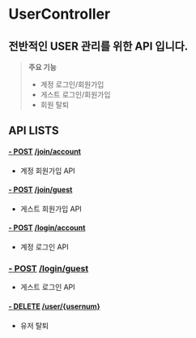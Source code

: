 # UserController

## **전반적인 USER 관리를 위한 API 입니다.**



> **주요 기능**
> - 계정 로그인/회원가입
> - 게스트 로그인/회원가입
> - 회원 탈퇴



## API LISTS

#### [- POST](http://localhost:8180/swagger-ui.html#!/user-controller/joinAccountUsingPOST) [/join/account](http://localhost:8080/swagger-ui.html#!/user-controller/joinAccountUsingPOST)

- 계정 회원가입 API

#### [- POST](http://localhost:8180/swagger-ui.html#!/user-controller/joinGuestUsingPOST) [/join/guest](http://localhost:8080/swagger-ui.html#!/user-controller/joinGuestUsingPOST)

- 게스트 회원가입 API

#### [- POST](http://localhost:8180/swagger-ui.html#!/user-controller/loginAccountUsingPOST) [/login/account](http://localhost:8080/swagger-ui.html#!/user-controller/loginAccountUsingPOST)

- 계정 로그인 API

### [- POST](http://localhost:8180/swagger-ui.html#!/user-controller/LoginGuestUsingPOST) [/login/guest](http://localhost:8080/swagger-ui.html#!/user-controller/LoginGuestUsingPOST)

- 게스트 로그인 API

#### [- DELETE](http://localhost:8180/swagger-ui.html#!/user-controller/DeleteUserUsingDELETE) [/user/{usernum}](http://localhost:8080/swagger-ui.html#!/user-controller/DeleteUserUsingDELETE)

- 유저 탈퇴